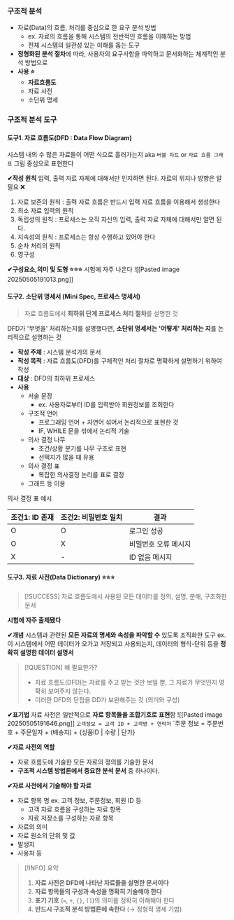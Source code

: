 
### 구조적 분석 
- 자료(Data)의 흐름, 처리를 중심으로 한 요구 분석 방법
	- ex. 자료의 흐름을 통해 시스템의 전반적인 흐름을 이해하는 방법 
	- 전체 시스템의 일관성 있는 이해를 돕는 도구
- **정형화된 분석 절차**에 따라, 사용자의 요구사항을 파악하고 문서화하는 체계적인 분석 방법으로
- **사용 ⭐**
	- **자료흐름도**
	- 자료 사전
	- 소단위 명세 


### 구조적 분석 도구
#### 도구1. 자료 흐름도(DFD : Data Flow Diagram)
시스템 내의 수 많은 자료들이 어떤 식으로 흘러가는지
aka `버블 차트` or `자료 흐름 그래프` 
그림 중심으로 표현한다

**✔작성 원칙** 
입력, 출력 자료 자체에 대해서만 인지하면 된다. 
자료의 위치나 방향은 알 필요 ❌
1. 자료 보존의 원칙 : 출력 자료 흐름은 반드시 입력 자료 흐름을 이용해서 생성한다
2. 최소 자료 입력의 원칙 
3. 독립성의 원칙 : 프로세스는 오직 자신의 입력, 출력 자료 자체에 대해서만 알면 된다.
4. 지속성의 원칙 : 프로세스는 항상 수행하고 있어야 한다
5. 순차 처리의 원칙 
6. 영구성 

**✔구성요소,의미 및 도형 ⭐⭐⭐**
시험에 자주 나온다 
![[Pasted image 20250505191013.png]]



#### 도구2. 소단위 명세서 (Mini Spec, 프로세스 명세서)
> 자료 흐름도에서 **최하위 단계 프로세스 처리 절차**를 설명한 것 

DFD가 '무엇을' 처리하는지를 설명했다면, 
**소단위 명세서는 '어떻게' 처리하는 지**를 논리적으로 설명하는 것 
- **작성 주체** : 시스템 분석가의 문서
- **작성 목적** : 자료 흐름도(DFD)를 구체적인 처리 절차로 명확하게 설명하기 위하여 작성 
- **대상** : DFD의 최하위 프로세스 
- **사용** 
	- 서술 문장
		- ex. 사용자로부터 ID를 입력받아 회원정보를 조회한다 
	- 구조적 언어
		- 프로그래밍 언어 + 자연어 섞어서 논리적으로 표현한 것 
		- IF, WHILE 문을 섞에서 논리적 기술
	- 의사 결정 나무
		- 조건/상황 분기를 나무 구조로 표현 
		- 선택지가 많을 때 유용 
	- 의사 결정 표
		- 복잡한 의사결정 논리를 표로 결정
	- 그래프 등 이용 

의사 결정 표 예시 

| 조건1: ID 존재 | 조건2: 비밀번호 일치 | 결과          |
| ---------- | ------------ | ----------- |
| O          | O            | 로그인 성공      |
| O          | X            | 비밀번호 오류 메시지 |
| X          | -            | ID 없음 메시지   |




#### 도구3. 자료 사전(Data Dictionary) ⭐⭐⭐

 >[!SUCCESS]  자료 흐름도에서 사용된 모든 데이터를 정의, 설명, 분해, 구조화한 문서 

**시험에 자주 출제됐다**

**✔개념**
시스템과 관련된 **모든 자료의 명세와 속성을 파악할 수** 있도록 조직화한 도구 
ex. 이 시스템에서 어떤 데이터가 오가고 저장되고 사용되는지, 데이터의 형식-단위 등을 **정확히 설명한 데이터 설명서** 

>[!QUESTION] 왜 필요한가?
>- 자료 흐름도(DFD)는 자료를 주고 받는 것만 보일 뿐, 그 자료가 무엇인지 명확히 보여주지 않는다.
>- 이러한 DFD의 단점을 DD가 보완해주는 것 (의미와 구성)



**✔표기법**
자료 사전은 일반적으로 **자료 항목들을 조합기호로 표현**함
![[Pasted image 20250505191646.png]]
`고객정보 = 고객 ID + 고객명 + 연락처`
`주문 정보 = 주문번호 + 주문일자 + (배송지) + {상품ID | 수량 | 단가}

**✔자료 사전의 역할** 
- 자료 흐름도에 기술한 모든 자료의 정의를 기술한 문서
- **구조적 시스템 방법론에서 중요한 분석 문서** 중 하나이다.

**✔자료 사전에서 기술해야 할 자료** 
- 자료 항목 명 ex. 고객 정보, 주문정보, 회원 ID 등 
	- 고객 자료 흐름을 구성하는 자료 항목
	- 자료 저장소를 구성하는 자료 항목 
- 자료의 의미 
- 자료 원소의 단위 및 값 
- 발생지 
- 사용처 등 

> [!INFO] 요약 
>1. **자료 사전은 DFD에 나타난 자료들을 설명한 문서이다**
>2. **자료 항목들의 구성과 속성을 명확히 기술해야 한다**
>3. **표기 기호** (`=`, `+`, `{}`, `[]`)의 의미를 정확히 이해해야 한다
>4. **반드시 구조적 분석 방법론에 속한다** (→ 정형적 명세 기법)


